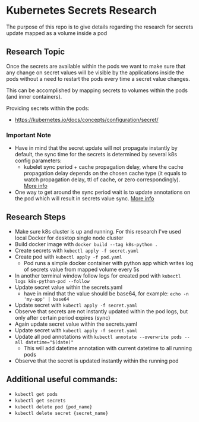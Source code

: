 # Kubernetes Secrets Research
The purpose of this repo is to give details regarding the research for secrets update mapped as a volume inside a pod

## Research Topic
Once the secrets are available within the pods we want to make sure that any change on secret values will be visible by the applications inside the pods without a need to restart the pods every time a secret value changes.

This can be accomplished by mapping secrets to volumes within the pods (and inner containers).

Providing secrets within the pods:
- https://kubernetes.io/docs/concepts/configuration/secret/

### Important Note
- Have in mind that the secret update will not propagate instantly by default, the sync time for the secrets is determined by several k8s config parameters:
    - kubelet sync period + cache propagation delay, where the cache propagation delay depends on the chosen cache type (it equals to watch propagation delay, ttl of cache, or zero correspondingly). [More info](https://kubernetes.io/docs/concepts/configuration/secret/)
- One way to get around the sync period wait is to update annotations on the pod which will result in secrets value sync. [More info](https://github.com/kubernetes/kubernetes/issues/30189)

## Research Steps
- Make sure k8s cluster is up and running. For this research I've used local Docker for desktop single node cluster
- Build docker image with `docker build --tag k8s-python .`
- Create secrets with `kubectl apply -f secret.yaml`
- Create pod with `kubectl apply -f pod.yaml`
    - Pod runs a simple docker container with python app which writes log of secrets value from mapped volume every 5s
- In another terminal window follow logs for created pod with `kubectl logs k8s-python-pod --follow`
- Update secret value within the secrets.yaml
    - have in mind that the value should be base64, for example: `echo -n 'my-app' | base64`
- Update secret with `kubectl apply -f secret.yaml`
- Observe that secrets are not instantly updated within the pod logs, but only after certain period expires (sync)
- Again update secret value within the secrets.yaml
- Update secret with `kubectl apply -f secret.yaml`
- Update all pod annotations with `kubectl annotate --overwrite pods --all datetime="$(date)"`
    - This will add datetime annotation with current datetime to all running pods
- Observe that the secret is updated instantly within the running pod

## Additional useful commands:
- `kubectl get pods`
- `kubectl get secrets`
- `kubectl delete pod {pod_name}`
- `kubectl delete secret {secret_name}`
